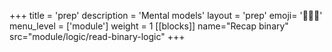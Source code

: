 +++
title = 'prep'
description = 'Mental models'
layout = 'prep'
emoji= '🧑🏾‍💻'
menu_level = ['module']
weight = 1
[[blocks]]
name="Recap binary"
src="module/logic/read-binary-logic"
+++
